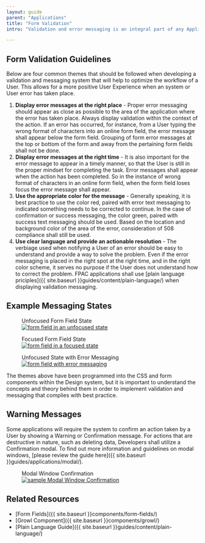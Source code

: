 ```yaml
---
layout: guide
parent: "Applications"
title: "Form Validation"
intro: "Validation and error messaging is an integral part of any Application and efficient workflow for a User. The below guidelines should be followed."

---
```


## Form Validation Guidelines

Below are four common themes that should be followed when developing a validation and messaging system that will help to optimize the workflow of a User. This allows for a more positive User Experience when an system or User error has taken place.

1. __Display error messages at the right place__ - Proper error messaging should appear as close as possible to the area of the application where the error has taken place. Always display validation within the context of the action. If an error has occurred, for instance, from a User typing the wrong format of characters into an online form field, the error message shall appear below the form field. Grouping of form error messages at the top or bottom of the form and away from the pertaining form fields shall not be done.
1. __Display error messages at the right time__ - It is also important for the error message to appear in a timely manner, so that the User is still in the proper mindset for completing the task. Error messages shall appear when the action has been completed. So in the instance of wrong format of characters in an online form field, when the form field loses focus the error message shall appear.
1. __Use the appropriate color for the message__ - Generally speaking, it is best practice to use the color red, paired with error text messaging to indicated something needs to be corrected to continue. In the case of confirmation or success messaging, the color green, paired with success text messaging should be used. Based on the location and background color of the area of the error, consideration of 508 compliance shall still be used.
1. __Use clear language and provide an actionable resolution__ - The verbiage used when notifying a User of an error should be easy to understand and provide a way to solve the problem. Even if the error messaging is placed in the right spot at the right time, and in the right color scheme, it serves no purpose if the User does not understand how to correct the problem. FPAC applications shall use [plain language priciples]({{ site.baseurl }}guides/content/plain-language/) when displaying validation messaging.

## Example Messaging States

<figure class="fsa-m-b--m">
  <figcaption>Unfocused Form Field State</figcaption>
  <a href="{{ site.baseurl }}img/subcategories/applications/error-1.jpg" target="_blank"><img src="{{ site.baseurl }}img/subcategories/applications/error-1.jpg" alt="form field in an unfocused state"></a>
</figure>

<figure class="fsa-m-b--m">
  <figcaption>Focused Form Field State</figcaption>
  <a href="{{ site.baseurl }}img/subcategories/applications/error-2.jpg" target="_blank"><img src="{{ site.baseurl }}img/subcategories/applications/error-2.jpg" alt="form field in a focused state"></a>
</figure>

<figure class="fsa-m-b--m">
  <figcaption>Unfocused State with Error Messaging</figcaption>
  <a href="{{ site.baseurl }}img/subcategories/applications/error-3.jpg" target="_blank"><img src="{{ site.baseurl }}img/subcategories/applications/error-3.jpg" alt="form field with error messaging"></a>
</figure>

The themes above have been programmed into the CSS and form components within the Design system, but it is important to understand the concepts and theory behind them in order to implement validation and messaging that complies with best practice.

## Warning Messages

Some applications will require the system to confirm an action taken by a User by showing a Warning or Confirmation message. For actions that are destructive in nature, such as deleting data, Developers shall utilize a Confirmation modal. To find out more information and guidelines on modal windows, [please review the guide here]({{ site.baseurl }}guides/applications/modal/).

<figure class="fsa-m-b--m">
  <figcaption>Modal Window Confirmation</figcaption>
  <a href="{{ site.baseurl }}img/subcategories/applications/modal-sample2.png" target="_blank"><img src="{{ site.baseurl }}img/subcategories/applications/modal-sample2.png" alt="sample Modal Window Confirmation"></a>
</figure>

## Related Resources

 * [Form Fields]({{ site.baseurl }}components/form-fields/)
 * [Growl Component]({{ site.baseurl }}components/growl/)
 * [Plain Language Guide]({{ site.baseurl }}guides/content/plain-language/)
